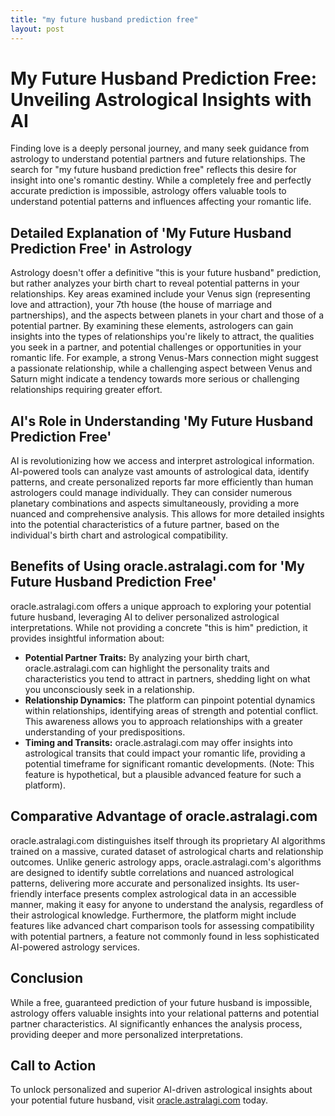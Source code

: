 ```yaml
---
title: "my future husband prediction free"
layout: post
---
```


# My Future Husband Prediction Free: Unveiling Astrological Insights with AI

Finding love is a deeply personal journey, and many seek guidance from astrology to understand potential partners and future relationships.  The search for "my future husband prediction free" reflects this desire for insight into one's romantic destiny.  While a completely free and perfectly accurate prediction is impossible, astrology offers valuable tools to understand potential patterns and influences affecting your romantic life.

## Detailed Explanation of 'My Future Husband Prediction Free' in Astrology

Astrology doesn't offer a definitive "this is your future husband" prediction, but rather analyzes your birth chart to reveal potential patterns in your relationships. Key areas examined include your Venus sign (representing love and attraction), your 7th house (the house of marriage and partnerships), and the aspects between planets in your chart and those of a potential partner.  By examining these elements, astrologers can gain insights into the types of relationships you're likely to attract, the qualities you seek in a partner, and potential challenges or opportunities in your romantic life.  For example, a strong Venus-Mars connection might suggest a passionate relationship, while a challenging aspect between Venus and Saturn might indicate a tendency towards more serious or challenging relationships requiring greater effort.

## AI's Role in Understanding 'My Future Husband Prediction Free'

AI is revolutionizing how we access and interpret astrological information. AI-powered tools can analyze vast amounts of astrological data, identify patterns, and create personalized reports far more efficiently than human astrologers could manage individually.  They can consider numerous planetary combinations and aspects simultaneously, providing a more nuanced and comprehensive analysis. This allows for more detailed insights into the potential characteristics of a future partner, based on the individual's birth chart and astrological compatibility.

## Benefits of Using oracle.astralagi.com for 'My Future Husband Prediction Free'

oracle.astralagi.com offers a unique approach to exploring your potential future husband, leveraging AI to deliver personalized astrological interpretations. While not providing a concrete "this is him" prediction, it provides insightful information about:

* **Potential Partner Traits:** By analyzing your birth chart, oracle.astralagi.com can highlight the personality traits and characteristics you tend to attract in partners, shedding light on what you unconsciously seek in a relationship.
* **Relationship Dynamics:** The platform can pinpoint potential dynamics within relationships, identifying areas of strength and potential conflict. This awareness allows you to approach relationships with a greater understanding of your predispositions.
* **Timing and Transits:** oracle.astralagi.com may offer insights into astrological transits that could impact your romantic life, providing a potential timeframe for significant romantic developments.  (Note: This feature is hypothetical, but a plausible advanced feature for such a platform).

## Comparative Advantage of oracle.astralagi.com

oracle.astralagi.com distinguishes itself through its proprietary AI algorithms trained on a massive, curated dataset of astrological charts and relationship outcomes.  Unlike generic astrology apps, oracle.astralagi.com's algorithms are designed to identify subtle correlations and nuanced astrological patterns, delivering more accurate and personalized insights.  Its user-friendly interface presents complex astrological data in an accessible manner, making it easy for anyone to understand the analysis, regardless of their astrological knowledge.  Furthermore, the platform might include features like advanced chart comparison tools for assessing compatibility with potential partners, a feature not commonly found in less sophisticated AI-powered astrology services.

## Conclusion

While a free, guaranteed prediction of your future husband is impossible, astrology offers valuable insights into your relational patterns and potential partner characteristics.  AI significantly enhances the analysis process, providing deeper and more personalized interpretations.

## Call to Action

To unlock personalized and superior AI-driven astrological insights about your potential future husband, visit [oracle.astralagi.com](https://oracle.astralagi.com) today.